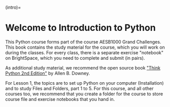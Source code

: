 (intro)=
# Welcome to Introduction to Python

This Python course forms part of the course AESB1000 Grand Challenges.
This book contains the study material for the course, which you
will work on during the classes. For every class, there is a separate
exercise "notebook" on BrightSpace, which you need to complete and
submit (in pairs).

As additional study material, we recommend the open source book
["Think Python 2nd Edition"](https://greenteapress.com/wp/think-python-2e/)
by Allen B. Downey.

For Lesson 1, the topics are to set up Python on your computer (Installation)
and to study Files and Folders, part 1 to 5.
For this course, and all other courses too, we recommend that you create a folder for the course to store course file and exercise notebooks that you hand in.


